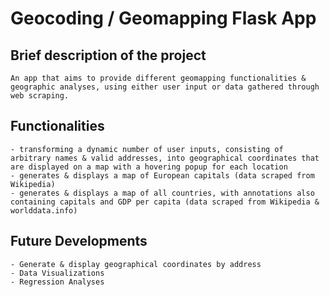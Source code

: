 # Geocoding / Geomapping Flask App

## Brief description of the project
	An app that aims to provide different geomapping functionalities & geographic analyses, using either user input or data gathered through web scraping.

## Functionalities
	- transforming a dynamic number of user inputs, consisting of arbitrary names & valid addresses, into geographical coordinates that are displayed on a map with a hovering popup for each location
	- generates & displays a map of European capitals (data scraped from Wikipedia)
	- generates & displays a map of all countries, with annotations also containing capitals and GDP per capita (data scraped from Wikipedia & worlddata.info)

## Future Developments
	- Generate & display geographical coordinates by address
	- Data Visualizations
	- Regression Analyses

